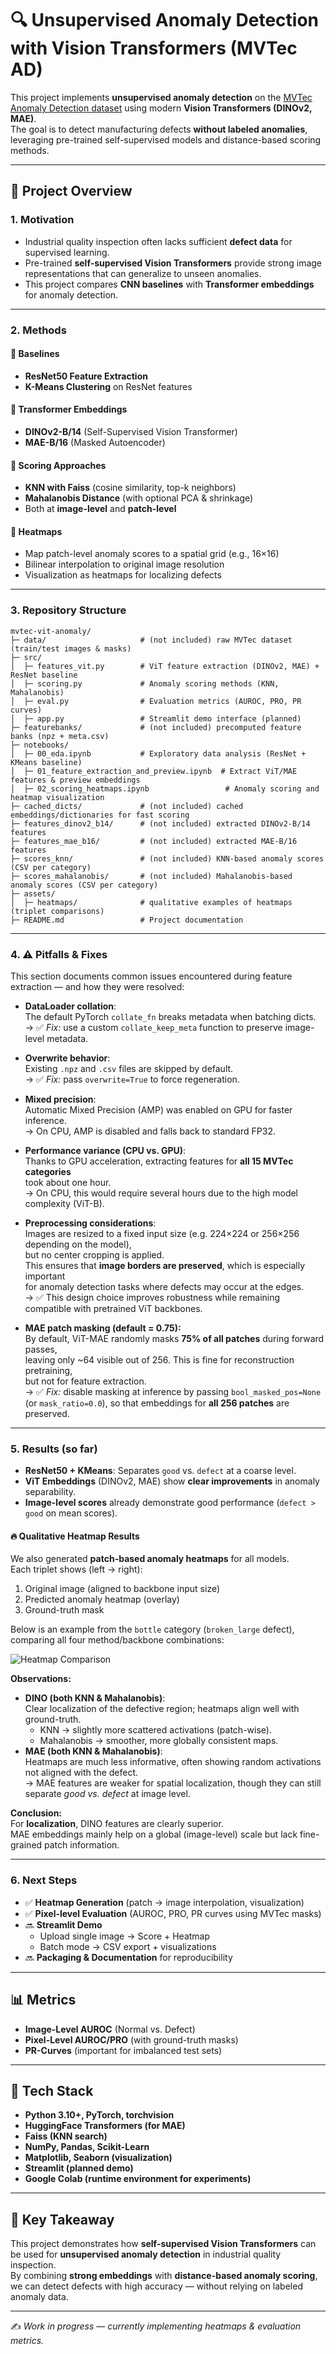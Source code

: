 # 🔍 Unsupervised Anomaly Detection with Vision Transformers (MVTec AD)

This project implements **unsupervised anomaly detection** on the [MVTec Anomaly Detection dataset](https://www.mvtec.com/company/research/datasets/mvtec-ad) using modern **Vision Transformers (DINOv2, MAE)**.  
The goal is to detect manufacturing defects **without labeled anomalies**, leveraging pre-trained self-supervised models and distance-based scoring methods.

---

## 🚀 Project Overview

### 1. Motivation
- Industrial quality inspection often lacks sufficient **defect data** for supervised learning.
- Pre-trained **self-supervised Vision Transformers** provide strong image representations that can generalize to unseen anomalies.
- This project compares **CNN baselines** with **Transformer embeddings** for anomaly detection.

---

### 2. Methods

#### 🔹 Baselines
- **ResNet50 Feature Extraction**
- **K-Means Clustering** on ResNet features

#### 🔹 Transformer Embeddings
- **DINOv2-B/14** (Self-Supervised Vision Transformer)
- **MAE-B/16** (Masked Autoencoder)

#### 🔹 Scoring Approaches
- **KNN with Faiss** (cosine similarity, top-k neighbors)
- **Mahalanobis Distance** (with optional PCA & shrinkage)
- Both at **image-level** and **patch-level**

#### 🔹 Heatmaps
- Map patch-level anomaly scores to a spatial grid (e.g., 16×16)
- Bilinear interpolation to original image resolution
- Visualization as heatmaps for localizing defects

---

### 3. Repository Structure

```
mvtec-vit-anomaly/
├─ data/                     # (not included) raw MVTec dataset (train/test images & masks)
├─ src/
│  ├─ features_vit.py        # ViT feature extraction (DINOv2, MAE) + ResNet baseline
│  ├─ scoring.py             # Anomaly scoring methods (KNN, Mahalanobis)
│  ├─ eval.py                # Evaluation metrics (AUROC, PRO, PR curves)
│  ├─ app.py                 # Streamlit demo interface (planned)
├─ featurebanks/             # (not included) precomputed feature banks (npz + meta.csv)
├─ notebooks/
│  ├─ 00_eda.ipynb           # Exploratory data analysis (ResNet + KMeans baseline)
│  ├─ 01_feature_extraction_and_preview.ipynb  # Extract ViT/MAE features & preview embeddings
│  ├─ 02_scoring_heatmaps.ipynb                 # Anomaly scoring and heatmap visualization
├─ cached_dicts/             # (not included) cached embeddings/dictionaries for fast scoring
├─ features_dinov2_b14/      # (not included) extracted DINOv2-B/14 features
├─ features_mae_b16/         # (not included) extracted MAE-B/16 features
├─ scores_knn/               # (not included) KNN-based anomaly scores (CSV per category)
├─ scores_mahalanobis/       # (not included) Mahalanobis-based anomaly scores (CSV per category)
├─ assets/
│  ├─ heatmaps/              # qualitative examples of heatmaps (triplet comparisons)
├─ README.md                 # Project documentation
```

---

### 4. ⚠️ Pitfalls & Fixes

This section documents common issues encountered during feature extraction — and how they were resolved:

- **DataLoader collation**:  
  The default PyTorch `collate_fn` breaks metadata when batching dicts.  
  → ✅ *Fix:* use a custom `collate_keep_meta` function to preserve image-level metadata.

- **Overwrite behavior**:  
  Existing `.npz` and `.csv` files are skipped by default.  
  → ✅ *Fix:* pass `overwrite=True` to force regeneration.

- **Mixed precision**:  
  Automatic Mixed Precision (AMP) was enabled on GPU for faster inference.  
  → On CPU, AMP is disabled and falls back to standard FP32.

- **Performance variance (CPU vs. GPU)**:  
  Thanks to GPU acceleration, extracting features for **all 15 MVTec categories**  
  took about one hour.  
  → On CPU, this would require several hours due to the high model complexity (ViT-B).

- **Preprocessing considerations**:  
  Images are resized to a fixed input size (e.g. 224×224 or 256×256 depending on the model),  
  but no center cropping is applied.  
  This ensures that **image borders are preserved**, which is especially important  
  for anomaly detection tasks where defects may occur at the edges.  
  → ✅ This design choice improves robustness while remaining compatible with pretrained ViT backbones.

- **MAE patch masking (default = 0.75):**  
  By default, ViT-MAE randomly masks **75% of all patches** during forward passes,  
  leaving only ~64 visible out of 256. This is fine for reconstruction pretraining,  
  but not for feature extraction.  
  → ✅ *Fix:* disable masking at inference by passing `bool_masked_pos=None`  
  (or `mask_ratio=0.0`), so that embeddings for **all 256 patches** are preserved.

---

### 5. Results (so far)

- **ResNet50 + KMeans**: Separates `good` vs. `defect` at a coarse level.
- **ViT Embeddings** (DINOv2, MAE) show **clear improvements** in anomaly separability.
- **Image-level scores** already demonstrate good performance (`defect > good` on mean scores).

#### 🔥 Qualitative Heatmap Results

We also generated **patch-based anomaly heatmaps** for all models.  
Each triplet shows (left → right):

1. Original image (aligned to backbone input size)  
2. Predicted anomaly heatmap (overlay)  
3. Ground-truth mask  

Below is an example from the `bottle` category (`broken_large` defect), comparing all four method/backbone combinations:

![Heatmap Comparison](assets/heatmaps/triplets_fixed_example_vertical.png)

**Observations:**
- **DINO (both KNN & Mahalanobis)**:  
  Clear localization of the defective region; heatmaps align well with ground-truth.  
  - KNN → slightly more scattered activations (patch-wise).  
  - Mahalanobis → smoother, more globally consistent maps.  
- **MAE (both KNN & Mahalanobis)**:  
  Heatmaps are much less informative, often showing random activations not aligned with the defect.  
  → MAE features are weaker for spatial localization, though they can still separate *good vs. defect* at image level.  

**Conclusion:**  
For **localization**, DINO features are clearly superior.  
MAE embeddings mainly help on a global (image-level) scale but lack fine-grained patch information.

---

### 6. Next Steps

- ✅ **Heatmap Generation** (patch → image interpolation, visualization)  
- ✅ **Pixel-level Evaluation** (AUROC, PRO, PR curves using MVTec masks)  
- 🔜 **Streamlit Demo**  
  - Upload single image → Score + Heatmap  
  - Batch mode → CSV export + visualizations  
- 🔜 **Packaging & Documentation** for reproducibility  

---

## 📊 Metrics

- **Image-Level AUROC** (Normal vs. Defect)
- **Pixel-Level AUROC/PRO** (with ground-truth masks)
- **PR-Curves** (important for imbalanced test sets)

---

## 📌 Tech Stack

- **Python 3.10+, PyTorch, torchvision**
- **HuggingFace Transformers (for MAE)**
- **Faiss (KNN search)**
- **NumPy, Pandas, Scikit-Learn**
- **Matplotlib, Seaborn (visualization)**
- **Streamlit (planned demo)**
- **Google Colab (runtime environment for experiments)**

---

## 🎯 Key Takeaway

This project demonstrates how **self-supervised Vision Transformers** can be used for **unsupervised anomaly detection** in industrial quality inspection.  
By combining **strong embeddings** with **distance-based anomaly scoring**, we can detect defects with high accuracy — without relying on labeled anomaly data.



---

✍️ *Work in progress — currently implementing heatmaps & evaluation metrics.*
